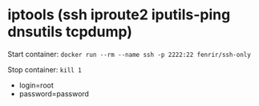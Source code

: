 # iptools (ssh iproute2 iputils-ping dnsutils tcpdump)

Start container: `docker run --rm --name ssh -p 2222:22 fenrir/ssh-only`

Stop container: `kill 1`

 - login=root
 - password=password

